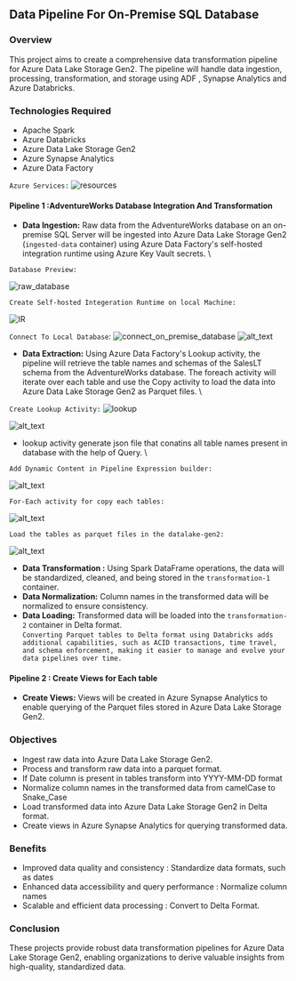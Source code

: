 ## Data Pipeline For On-Premise SQL Database

### Overview
This project aims to create a comprehensive data transformation pipeline for Azure Data Lake Storage Gen2. The pipeline will handle data ingestion, processing, transformation, and storage using ADF , Synapse Analytics and Azure Databricks.

### Technologies Required
- Apache Spark
- Azure Databricks
- Azure Data Lake Storage Gen2
- Azure Synapse Analytics
- Azure Data Factory
  
`Azure Services:`
![resources](Files/Resources.png)
  
#### Pipeline 1 :AdventureWorks Database Integration And Transformation
- **Data Ingestion:** Raw data from the AdventureWorks database on an on-premise SQL Server will be ingested into Azure Data Lake Storage Gen2 (`ingested-data` container) using Azure Data Factory's self-hosted integration runtime using Azure Key Vault secrets. \
  
`Database Preview:`

![raw_database](Files/Raw_Database.png)

`Create Self-hosted Integeration Runtime on local Machine:`

![IR](Files/self_hosted_ir.png)

`Connect To Local Database`:
![connect_on_premise_database](Files/connect_to_on_premise_database.png)
![alt_text](Files/after_connect_to_on_premise_database.png)

- **Data Extraction:** Using Azure Data Factory's Lookup activity, the pipeline will retrieve the table names and schemas of the SalesLT schema from the AdventureWorks database. The foreach activity will iterate over each table and use the Copy activity to load the data into Azure Data Lake Storage Gen2 as Parquet files. \

`Create Lookup Activity:`
![lookup](Files/lookup_table.png)

![alt_text](Files/lookup_table_preview_database.png)

- lookup activity generate json file that conatins all table names present in database with the help of Query. \
  
`Add Dynamic Content in Pipeline Expression builder:`

![alt_text](Files/for_each_output_pipeline_exp_for_each_table.png)

`For-Each activity for copy each tables:`

![alt_text](Files/for_each_copy_each_table_expression.png)

`Load the tables as parquet files in the datalake-gen2:`

![alt_text](parquet_table_sink.png)

- **Data Transformation :** Using Spark DataFrame operations, the data will be standardized, cleaned, and being stored in the `transformation-1` container.
- **Data Normalization:** Column names in the transformed data will be normalized to ensure consistency.
- **Data Loading:** Transformed data will be loaded into the `transformation-2` container in Delta format. \
`Converting Parquet tables to Delta format using Databricks adds additional capabilities, such as ACID transactions, time travel, and schema enforcement, making it easier to manage and evolve your data pipelines over time.`
  

#### Pipeline 2 : Create Views for Each table
- **Create Views:** Views will be created in Azure Synapse Analytics to enable querying of the Parquet files stored in Azure Data Lake Storage Gen2.
  


### Objectives
- Ingest raw data into Azure Data Lake Storage Gen2.
- Process and transform raw data into a parquet format.
- If Date column is present in tables transform into YYYY-MM-DD format
- Normalize column names in the transformed data from camelCase to Snake_Case
- Load transformed data into Azure Data Lake Storage Gen2 in Delta format.
- Create views in Azure Synapse Analytics for querying transformed data.

### Benefits
- Improved data quality and consistency : Standardize data formats, such as dates
- Enhanced data accessibility and query performance : Normalize column names
- Scalable and efficient data processing : Convert to Delta Format.

### Conclusion
These projects provide robust data transformation pipelines for Azure Data Lake Storage Gen2, enabling organizations to derive valuable insights from high-quality, standardized data.

